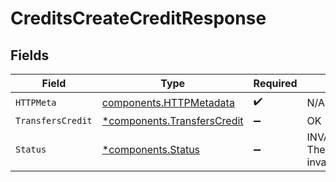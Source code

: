 # CreditsCreateCreditResponse


## Fields

| Field                                                                     | Type                                                                      | Required                                                                  | Description                                                               |
| ------------------------------------------------------------------------- | ------------------------------------------------------------------------- | ------------------------------------------------------------------------- | ------------------------------------------------------------------------- |
| `HTTPMeta`                                                                | [components.HTTPMetadata](../../models/components/httpmetadata.md)        | :heavy_check_mark:                                                        | N/A                                                                       |
| `TransfersCredit`                                                         | [*components.TransfersCredit](../../models/components/transferscredit.md) | :heavy_minus_sign:                                                        | OK                                                                        |
| `Status`                                                                  | [*components.Status](../../models/components/status.md)                   | :heavy_minus_sign:                                                        | INVALID_ARGUMENT: The request has an invalid argument.                    |